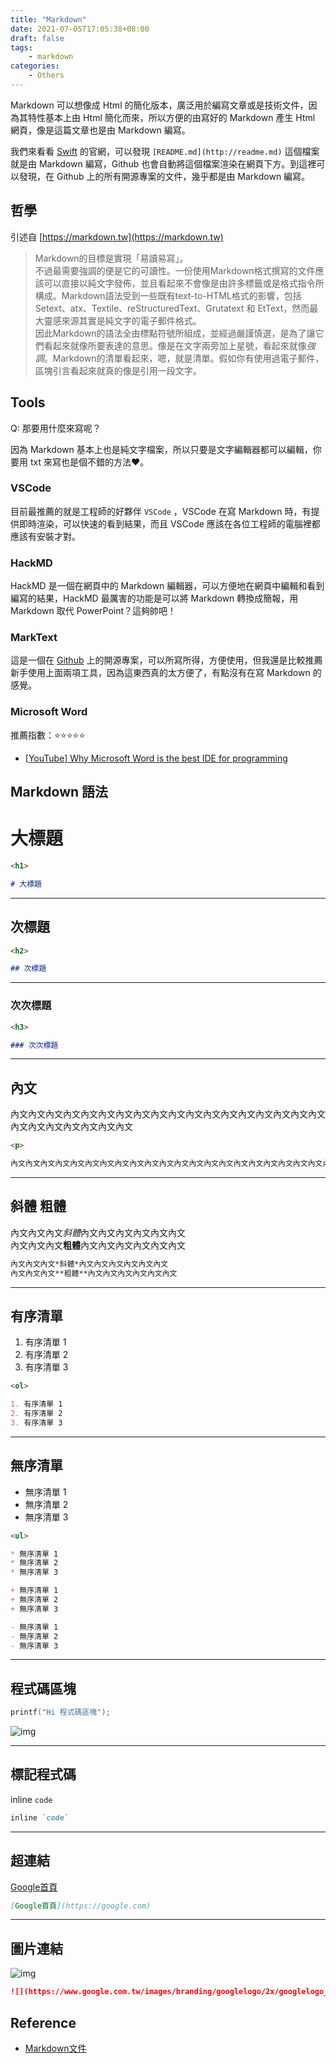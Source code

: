 ```yaml
---
title: "Markdown"
date: 2021-07-05T17:05:38+08:00
draft: false
tags: 
    - markdown
categories:
    - Others
---
```


Markdown 可以想像成 Html 的簡化版本，廣泛用於編寫文章或是技術文件，因為其特性基本上由 Html 簡化而來，所以方便的由寫好的 Markdown 產生 Html 網頁，像是這篇文章也是由 Markdown 編寫。

<!--more-->

我們來看看 [Swift](https://github.com/apple/swift) 的官網，可以發現 `[README.md](http://readme.md)` 這個檔案就是由 Markdown 編寫，Github 也會自動將這個檔案渲染在網頁下方。到這裡可以發現，在 Github 上的所有開源專案的文件，幾乎都是由 Markdown 編寫。

## 哲學

引述自 [https://markdown.tw](https://markdown.tw)

> Markdown的目標是實現「易讀易寫」。  
> 不過最需要強調的便是它的可讀性。一份使用Markdown格式撰寫的文件應該可以直接以純文字發佈，並且看起來不會像是由許多標籤或是格式指令所構成。Markdown語法受到一些既有text-to-HTML格式的影響，包括 Setext、atx、Textile、reStructuredText、Grutatext 和 EtText，然而最大靈感來源其實是純文字的電子郵件格式。  
> 因此Markdown的語法全由標點符號所組成，並經過嚴謹慎選，是為了讓它們看起來就像所要表達的意思。像是在文字兩旁加上星號，看起來就像*強調*。Markdown的清單看起來，嗯，就是清單。假如你有使用過電子郵件，區塊引言看起來就真的像是引用一段文字。

## Tools

Q: 那要用什麼來寫呢？

因為 Markdown 基本上也是純文字檔案，所以只要是文字編輯器都可以編輯，你要用 txt 來寫也是個不錯的方法❤️。

### VSCode

目前最推薦的就是工程師的好夥伴 `VSCode` ，VSCode 在寫 Markdown 時，有提供即時渲染，可以快速的看到結果，而且 VSCode 應該在各位工程師的電腦裡都應該有安裝才對。

### HackMD

HackMD 是一個在網頁中的 Markdown 編輯器，可以方便地在網頁中編輯和看到編寫的結果，HackMD 最厲害的功能是可以將 Markdown 轉換成簡報，用 Markdown 取代 PowerPoint？這夠帥吧！

### MarkText

這是一個在 [Github](https://github.com/marktext/marktext) 上的開源專案，可以所寫所得，方便使用，但我還是比較推薦新手使用上面兩項工具，因為這東西真的太方便了，有點沒有在寫 Markdown 的感覺。

### Microsoft Word

推薦指數：⭐⭐⭐⭐⭐

* [[YouTube] Why Microsoft Word is the best IDE for programming](https://www.youtube.com/watch?v=X34ZmkeZDos)

## Markdown 語法

# 大標題

```md
<h1>

# 大標題
```

---

## 次標題

```md
<h2>

## 次標題
```

---

### 次次標題

```md
<h3>

### 次次標題
```

---

## 內文

內文內文內文內文內文內文內文內文內文內文內文內文內文內文內文內文內文內文內文內文內文內文內文內文內文

```md
<p>

內文內文內文內文內文內文內文內文內文內文內文內文內文內文內文內文內文內文內文內文內文內文內文內文內文
```

---

## 斜體 粗體

內文內文內文*斜體*內文內文內文內文內文內文  
內文內文內文**粗體**內文內文內文內文內文內文  

```md
內文內文內文*斜體*內文內文內文內文內文內文  
內文內文內文**粗體**內文內文內文內文內文內文  
```

---

## 有序清單

1. 有序清單 1
2. 有序清單 2
3. 有序清單 3

```md
<ol>

1. 有序清單 1
2. 有序清單 2
3. 有序清單 3
```

---

## 無序清單

* 無序清單 1
* 無序清單 2
* 無序清單 3

```md
<ul>

* 無序清單 1
* 無序清單 2
* 無序清單 3

+ 無序清單 1
+ 無序清單 2
+ 無序清單 3

- 無序清單 1
- 無序清單 2
- 無序清單 3
```

---

## 程式碼區塊

```c
printf("Hi 程式碼區塊");
```

![img](https://cdn.jsdelivr.net/gh/TonyPepeBear/ImageBed@main/20210717220425.png)

---

## 標記程式碼

inline `code`

```md
inline `code`
```

---

## 超連結

[Google首頁](https://google.com)

```md
[Google首頁](https://google.com)
```

---

## 圖片連結

![img](https://www.google.com.tw/images/branding/googlelogo/2x/googlelogo_color_272x92dp.png)

```md
![](https://www.google.com.tw/images/branding/googlelogo/2x/googlelogo_color_272x92dp.png)
```

## Reference

* [Markdown文件](https://markdown.tw/)
